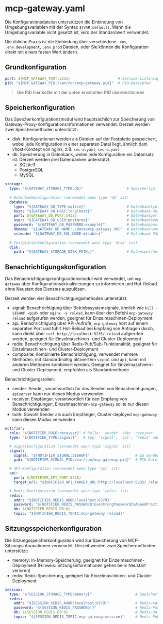 # mcp-gateway.yaml

Die Konfigurationsdateien unterstützen die Einbindung von Umgebungsvariablen mit der Syntax `${VAR:default}`. Wenn die Umgebungsvariable nicht gesetzt ist, wird der Standardwert verwendet.

Die übliche Praxis ist die Einbindung über verschiedene `.env`, `.env.development`, `.env.prod` Dateien, oder Sie können die Konfiguration direkt mit einem festen Wert ändern.

## Grundkonfiguration

```yaml
port: ${MCP_GATEWAY_PORT:5235}                      # Service-Listening-Port
pid: "${MCP_GATEWAY_PID:/var/run/mcp-gateway.pid}"  # PID-Dateipfad
```

> Die PID hier sollte mit der unten erwähnten PID übereinstimmen

## Speicherkonfiguration

Das Speicherkonfigurationsmodul wird hauptsächlich zur Speicherung von Gateway-Proxy-Konfigurationsinformationen verwendet. Derzeit werden zwei Speichermethoden unterstützt:
- disk: Konfigurationen werden als Dateien auf der Festplatte gespeichert, wobei jede Konfiguration in einer separaten Datei liegt, ähnlich dem vhost-Konzept von nginx, z.B. `svc-a.yaml`, `svc-b.yaml`
- db: Speicherung in Datenbank, wobei jede Konfiguration ein Datensatz ist. Derzeit werden drei Datenbanken unterstützt:
    - SQLite3
    - PostgreSQL
    - MySQL

```yaml
storage:
  type: "${GATEWAY_STORAGE_TYPE:db}"                    # Speichertyp: db, disk
  
  # Datenbankkonfiguration (verwendet wenn type 'db' ist)
  database:
    type: "${GATEWAY_DB_TYPE:sqlite}"                   # Datenbanktyp (sqlite, postgres, mysql)
    host: "${GATEWAY_DB_HOST:localhost}"                # Datenbank-Host-Adresse
    port: ${GATEWAY_DB_PORT:5432}                       # Datenbankport
    user: "${GATEWAY_DB_USER:postgres}"                 # Datenbankbenutzername
    password: "${GATEWAY_DB_PASSWORD:example}"          # Datenbankpasswort
    dbname: "${GATEWAY_DB_NAME:./data/mcp-gateway.db}"  # Datenbankname oder Dateipfad
    sslmode: "${GATEWAY_DB_SSL_MODE:disable}"           # Datenbank-SSL-Modus
  
  # Festplattenkonfiguration (verwendet wenn type 'disk' ist)
  disk:
    path: "${GATEWAY_STORAGE_DISK_PATH:}"               # Datenspeicherungspfad
```

## Benachrichtigungskonfiguration

Das Benachrichtigungskonfigurationsmodul wird verwendet, um `mcp-gateway` über Konfigurationsaktualisierungen zu informieren und Hot-Reload ohne Neustart des Dienstes auszulösen.

Derzeit werden vier Benachrichtigungsmethoden unterstützt:
- signal: Benachrichtigung über Betriebssystemsignale, ähnlich wie `kill -SIGHUP <pid>` oder `nginx -s reload`, kann über den Befehl `mcp-gateway reload` aufgerufen werden, geeignet für Einzelmaschinen-Deployment
- api: Benachrichtigung über API-Aufrufe, `mcp-gateway` hört auf einem separaten Port und führt Hot-Reload bei Empfang von Anfragen durch, kann direkt über `curl http://localhost:5235/_reload` aufgerufen werden, geeignet für Einzelmaschinen- und Cluster-Deployment
- redis: Benachrichtigung über Redis-Pub/Sub-Funktionalität, geeignet für Einzelmaschinen- und Cluster-Deployment
- composite: Kombinierte Benachrichtigung, verwendet mehrere Methoden, mit standardmäßig aktiviertem `signal` und `api`, kann mit anderen Methoden kombiniert werden. Geeignet für Einzelmaschinen- und Cluster-Deployment, empfohlen als Standardmethode

Benachrichtigungsrollen:
- sender: Sender, verantwortlich für das Senden von Benachrichtigungen, `apiserver` kann nur diesen Modus verwenden
- receiver: Empfänger, verantwortlich für den Empfang von Benachrichtigungen, Einzelmaschinen-`mcp-gateway` sollte nur diesen Modus verwenden
- both: Sowohl Sender als auch Empfänger, Cluster-deployed `mcp-gateway` kann diesen Modus verwenden

```yaml
notifier:
  role: "${NOTIFIER_ROLE:receiver}" # Rolle: 'sender' oder 'receiver'
  type: "${NOTIFIER_TYPE:signal}"   # Typ: 'signal', 'api', 'redis' oder 'composite'

  # Signalkonfiguration (verwendet wenn type 'signal' ist)
  signal:
    signal: "${NOTIFIER_SIGNAL:SIGHUP}"                     # Zu sendendes Signal
    pid: "${NOTIFIER_SIGNAL_PID:/var/run/mcp-gateway.pid}"  # PID-Dateipfad

  # API-Konfiguration (verwendet wenn type 'api' ist)
  api:
    port: ${NOTIFIER_API_PORT:5235}                                         # API-Port
    target_url: "${NOTIFIER_API_TARGET_URL:http://localhost:5235/_reload}"  # Reload-Endpunkt

  # Redis-Konfiguration (verwendet wenn type 'redis' ist)
  redis:
    addr: "${NOTIFIER_REDIS_ADDR:localhost:6379}"                               # Redis-Adresse
    password: "${NOTIFIER_REDIS_PASSWORD:UseStrongPasswordIsAGoodPractice}"     # Redis-Passwort
    db: ${NOTIFIER_REDIS_DB:0}                                                  # Redis-Datenbanknummer
    topic: "${NOTIFIER_REDIS_TOPIC:mcp-gateway:reload}"                         # Redis-Pub/Sub-Thema
```

## Sitzungsspeicherkonfiguration

Die Sitzungsspeicherkonfiguration wird zur Speicherung von MCP-Sitzungsinformationen verwendet. Derzeit werden zwei Speichermethoden unterstützt:
- memory: In-Memory-Speicherung, geeignet für Einzelmaschinen-Deployment (Hinweis: Sitzungsinformationen gehen beim Neustart verloren)
- redis: Redis-Speicherung, geeignet für Einzelmaschinen- und Cluster-Deployment

```yaml
session:
  type: "${SESSION_STORAGE_TYPE:memory}"                    # Speichertyp: memory, redis
  redis:
    addr: "${SESSION_REDIS_ADDR:localhost:6379}"            # Redis-Adresse
    password: "${SESSION_REDIS_PASSWORD:}"                  # Redis-Passwort
    db: ${SESSION_REDIS_DB:0}                               # Redis-Datenbanknummer
    topic: "${SESSION_REDIS_TOPIC:mcp-gateway:session}"     # Redis-Pub/Sub-Thema
``` 
